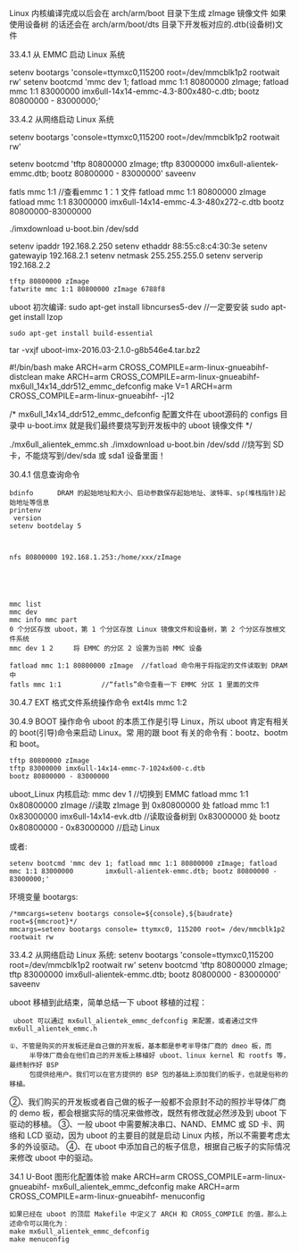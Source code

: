 Linux 内核编译完成以后会在 arch/arm/boot 目录下生成 zImage 镜像文件
如果使用设备树
的话还会在 arch/arm/boot/dts 目录下开发板对应的.dtb(设备树)文件



33.4.1 从 EMMC 启动 Linux 系统

setenv bootargs 'console=ttymxc0,115200 root=/dev/mmcblk1p2 rootwait rw'
setenv bootcmd 'mmc dev 1; fatload mmc 1:1 80800000 zImage; fatload mmc 1:1 83000000 imx6ull-14x14-emmc-4.3-800x480-c.dtb; bootz 80800000 - 83000000;'

33.4.2 从网络启动 Linux 系统

setenv bootargs 'console=ttymxc0,115200 root=/dev/mmcblk1p2 rootwait rw'

setenv bootcmd 'tftp 80800000 zImage; tftp 83000000 imx6ull-alientek-emmc.dtb; bootz 80800000 - 83000000'
saveenv









fatls mmc 1:1    //查看emmc 1：1 文件
fatload  mmc 1:1 80800000 zImage
fatload  mmc 1:1 83000000 imx6ull-14x14-emmc-4.3-480x272-c.dtb
bootz 80800000-83000000

./imxdownload u-boot.bin /dev/sdd


setenv ipaddr 192.168.2.250
setenv ethaddr 88:55:c8:c4:30:3e
setenv gatewayip 192.168.2.1
setenv netmask 255.255.255.0
setenv serverip 192.168.2.2

    tftp 80800000 zImage
    fatwrite mmc 1:1 80800000 zImage 6788f8



uboot 初次编译:
    sudo apt-get install libncurses5-dev  //一定要安装
    sudo apt-get install lzop

    sudo apt-get install build-essential

tar -vxjf uboot-imx-2016.03-2.1.0-g8b546e4.tar.bz2

#!/bin/bash
make ARCH=arm CROSS_COMPILE=arm-linux-gnueabihf- distclean
make ARCH=arm CROSS_COMPILE=arm-linux-gnueabihf- mx6ull_14x14_ddr512_emmc_defconfig
make V=1 ARCH=arm CROSS_COMPILE=arm-linux-gnueabihf- -j12

/*
 mx6ull_14x14_ddr512_emmc_defconfig   配置文件在 uboot源码的 configs 目录中
u-boot.imx 就是我们最终要烧写到开发板中的 uboot 镜像文件    */

./mx6ull_alientek_emmc.sh
./imxdownload u-boot.bin /dev/sdd //烧写到 SD 卡，不能烧写到/dev/sda 或 sda1 设备里面！



30.4.1 信息查询命令  


    bdinfo      DRAM 的起始地址和大小、启动参数保存起始地址、波特率、sp(堆栈指针)起始地址等信息
    printenv 
     version
    setenv bootdelay 5



    nfs 80800000 192.168.1.253:/home/xxx/zImage





    mmc list 
    mmc dev
    mmc info mmc part
    0 个分区存放 uboot，第 1 个分区存放 Linux 镜像文件和设备树，第 2 个分区存放根文件系统
    mmc dev 1 2     将 EMMC 的分区 2 设置为当前 MMC 设备

    fatload mmc 1:1 80800000 zImage  //fatload 命令用于将指定的文件读取到 DRAM 中
    fatls mmc 1:1          //“fatls”命令查看一下 EMMC 分区 1 里面的文件         

30.4.7 EXT 格式文件系统操作命令
    ext4ls mmc 1:2

30.4.9 BOOT 操作命令
    uboot 的本质工作是引导 Linux，所以 uboot 肯定有相关的 boot(引导)命令来启动 Linux。常
        用的跟 boot 有关的命令有：bootz、bootm 和 boot。

    tftp 80800000 zImage
    tftp 83000000 imx6ull-14x14-emmc-7-1024x600-c.dtb
    bootz 80800000 - 83000000



uboot_Linux 内核启动:
    mmc dev 1 //切换到 EMMC
    fatload mmc 1:1 0x80800000 zImage //读取 zImage 到 0x80800000 处
    fatload mmc 1:1 0x83000000 imx6ull-14x14-evk.dtb //读取设备树到 0x83000000 处
    bootz 0x80800000 - 0x83000000 //启动 Linux

或者:

    setenv bootcmd 'mmc dev 1; fatload mmc 1:1 80800000 zImage; fatload mmc 1:1 83000000        imx6ull-alientek-emmc.dtb; bootz 80800000 - 83000000;'


环境变量 bootargs:

    /*mmcargs=setenv bootargs console=${console},${baudrate} root=${mmcroot}*/
    mmcargs=setenv bootargs console= ttymxc0, 115200 root= /dev/mmcblk1p2 rootwait rw


33.4.2 从网络启动 Linux 系统:
    setenv bootargs 'console=ttymxc0,115200 root=/dev/mmcblk1p2 rootwait rw'
    setenv bootcmd 'tftp 80800000 zImage; tftp 83000000 imx6ull-alientek-emmc.dtb; bootz
        80800000 - 83000000'
    saveenv

uboot 移植到此结束，简单总结一下 uboot 移植的过程：

     uboot 可以通过 mx6ull_alientek_emmc_defconfig 来配置，或者通过文件 mx6ull_alientek_emmc.h 

    ①、不管是购买的开发板还是自己做的开发板，基本都是参考半导体厂商的 dmeo 板，而
         半导体厂商会在他们自己的开发板上移植好 uboot、linux kernel 和 rootfs 等，最终制作好 BSP
         包提供给用户。我们可以在官方提供的 BSP 包的基础上添加我们的板子，也就是俗称的移植。
②、我们购买的开发板或者自己做的板子一般都不会原封不动的照抄半导体厂商的 demo
      板，都会根据实际的情况来做修改，既然有修改就必然涉及到 uboot 下驱动的移植。
③、一般 uboot 中需要解决串口、NAND、EMMC 或 SD 卡、网络和 LCD 驱动，因为 uboot
        的主要目的就是启动 Linux 内核，所以不需要考虑太多的外设驱动。
④、在 uboot 中添加自己的板子信息，根据自己板子的实际情况来修改 uboot 中的驱动。



34.1 U-Boot 图形化配置体验
    make ARCH=arm CROSS_COMPILE=arm-linux-gnueabihf- mx6ull_alientek_emmc_defconfig
    make ARCH=arm CROSS_COMPILE=arm-linux-gnueabihf- menuconfig


    如果已经在 uboot 的顶层 Makefile 中定义了 ARCH 和 CROSS_COMPILE 的值，那么上述命令可以简化为：
    make mx6ull_alientek_emmc_defconfig
    make menuconfig
